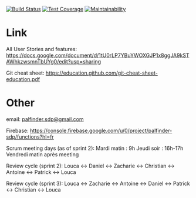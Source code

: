 [![Build Status](https://api.cirrus-ci.com/github/PalFinderTeam/palFinder.svg)](https://cirrus-ci.com/github/PalFinderTeam/palFinder)
[![Test Coverage](https://api.codeclimate.com/v1/badges/0e8ea17fd683b9e3ff47/test_coverage)](https://codeclimate.com/github/PalFinderTeam/palFinder/test_coverage)
[![Maintainability](https://api.codeclimate.com/v1/badges/0e8ea17fd683b9e3ff47/maintainability)](https://codeclimate.com/github/PalFinderTeam/palFinder/maintainability)

# Link

All User Stories and features: https://docs.google.com/document/d/1tU0rLP7YBuYWOXGJP1x8ggJA9kSTAWhkzwsmnTbUYg0/edit?usp=sharing

Git cheat sheet: https://education.github.com/git-cheat-sheet-education.pdf

# Other

email: palfinder.sdp@gmail.com

Firebase: https://console.firebase.google.com/u/0/project/palfinder-sdp/functions?hl=fr

Scrum meeting days (as of sprint 2): 
    Mardi matin : 9h
    Jeudi soir : 16h-17h
    Vendredi matin après meeting
    
Review cycle (sprint 2):
    Louca <-> Daniel <-> Zacharie <-> Christian <-> Antoine <-> Patrick <-> Louca
    
Review cycle (sprint 3):
    Louca <-> Zacharie <-> Antoine <-> Daniel <-> Patrick <-> Christian <-> Louca


